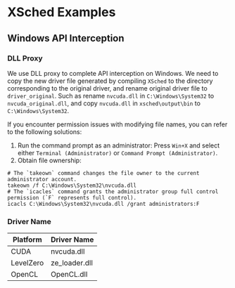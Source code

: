 # XSched Examples

## Windows API Interception

### DLL Proxy

We use DLL proxy to complete API interception on Windows.
We need to copy the new driver file generated by compiling `XSched` to the directory corresponding to the original driver, and rename original driver file to `driver_original`. Such as rename `nvcuda.dll` in `C:\Windows\System32` to `nvcuda_original.dll`, and copy `nvcuda.dll` in `xsched\output\bin` to `C:\Windows\System32`.

If you encounter permission issues with modifying file names, you can refer to the following solutions:

1. Run the command prompt as an administrator: Press `Win+X` and select either `Terminal (Administrator)` or `Command Prompt (Administrator)`.
2. Obtain file ownership:

```psl
# The `takeown` command changes the file owner to the current administrator account.
takeown /f C:\Windows\System32\nvcuda.dll
# The `icacles` command grants the administrator group full control permission (`F` represents full control).
icacls C:\Windows\System32\nvcuda.dll /grant administrators:F
```

### Driver Name

| Platform  | Driver Name   |
| --------- | ------------- |
| CUDA      | nvcuda.dll    |
| LevelZero | ze_loader.dll |
| OpenCL    | OpenCL.dll    |

